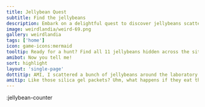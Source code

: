 ```yaml
---
title: Jellybean Quest
subtitle: Find the jellybeans
description: Embark on a delightful quest to discover jellybeans scattered across the website and earn exclusive karma rewards.
image: weirdlandia/weird-69.png
gallery: weirdlandia
tags: ['home']
icon: game-icons:mermaid
tooltip: Ready for a hunt? Find all 11 jellybeans hidden across the site to earn special karma. Note - 'Art Critic' and 'Social Activist' jellybeans are not currently earnable.
amibot: Now you tell me!
sort: highlight
layout: 'single-page'
dottitip: AMI, I scattered a bunch of jellybeans around the laboratory for visitors to find. How do we tell them that they absolutely SHOULD NOT EAT them.
amitip: Like those silica gel packets? Uhm, what happens if they eat them? Are we talking hemlock-bad or Bruce Banner-bad? Because humans will eat jellybeans off a laboratory floor if they thought it might give them superpowers.
---
```


:jellybean-counter
